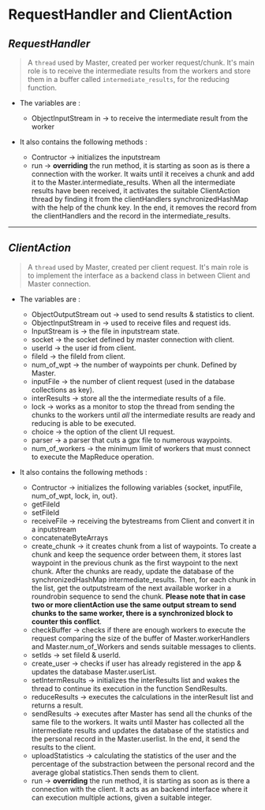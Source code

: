 # RequestHandler and ClientAction

## *RequestHandler*
> A `thread` used by Master, created per worker request/chunk. It's main role is to receive the intermediate results from
the workers and store them in a buffer called `intermediate_results`, for the reducing function.

- The variables are :
    - ObjectInputStream in -> to receive the intermediate result from the worker

- It also contains the following methods :
    - Contructor -> initializes the inputstream
    - run -> **overriding** the run method, it is starting as soon as is there a connection with the worker. It waits until it receives a chunk and add it to the Master.intermediate_results. When all the intermediate results have been received, 
    it activates the suitable ClientAction thread by finding it from the clientHandlers synchronizedHashMap with the help of the chunk key. In the end, it removes the record from the clientHandlers and the record in the intermediate_results.
---
## *ClientAction*
> A `thread` used by Master, created per client request. It's main role is to implement the interface as a backend class in between Client and Master connection. 

- The variables are :
    - ObjectOutputStream out -> used to send results & statistics to client.
    - ObjectInputStream in -> used to receive files and request ids.
    - InputStream is -> the file in inputstream state.
    - socket -> the socket defined by master connection with client.
    - userId -> the user id from client.
    - fileId -> the fileId from client.
    - num_of_wpt -> the number of waypoints per chunk. Defined by Master.
    - inputFile -> the number of client request (used in the database collections as key).
    - interResults -> store all the the intermediate results of a file.
    - lock -> works as a monitor to stop the thread from sending the chunks to the workers until *all* the intermediate results are ready and reducing is able to be executed.
    - choice -> the option of the client UI request.
    - parser -> a parser that cuts a gpx file to numerous waypoints.
    - num_of_workers -> the minimum limit of workers that must connect to execute the MapReduce operation.

- It also contains the following methods :
    - Contructor -> initializes the following variables {socket, inputFile, num_of_wpt, lock, in, out}.
    - getFileId
    - setFileId
    - receiveFile -> receiving the bytestreams from Client and convert it in a inputstream
    - concatenateByteArrays
    - create_chunk -> it creates chunk from a list of waypoints. To create a chunk and keep the sequence order between them, it stores last waypoint in the previous chunk as the first waypoint to the next chunk. After the chunks are ready, update the database of the synchronizedHashMap intermediate_results. Then, for each chunk in the list, get the outputstream of the next available worker in a roundrobin sequence to send the chunk. **Please note that in case two or more clientAction use the same output stream to send chunks to the same worker, there is a synchronized block to counter this conflict**.
    - checkBuffer -> checks if there are enough workers to execute the request comparing the size of the buffer of Master.workerHandlers and Master.num_of_Workers and sends suitable messages to clients.
    - setIds -> set fileId & userId.
    - create_user -> checks if user has already registered in the app & updates the database Master.userList.
    - setIntermResults -> initializes the interResults list and wakes the thread to continue its execution in the function SendResults.
    - reduceResults -> executes the calculations in the interResult list and returns a result.
    - sendResults -> executes after Master has send all the chunks of the same file to the workers. It waits until Master has collected all the intermediate results and updates the database of the statistics and the personal record in the Master.userlist. In the end, it send the results to the client.
    - uploadStatistics -> calculating the statistics of the user and the percentage of the substraction between the personal record and the average global statistics.Then sends them to client.
    - run ->  **overriding** the run method, it is starting as soon as is there a connection with the client. It acts as an backend interface where it can execution multiple actions, given a suitable integer.
